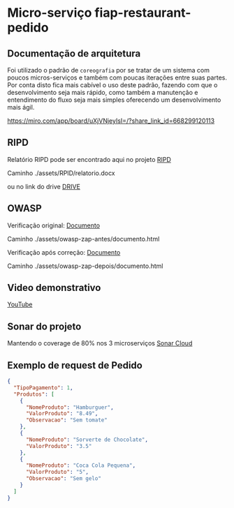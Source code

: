 # Micro-serviço fiap-restaurant-pedido

## Documentação de arquitetura

Foi utilizado o padrão de `coreografia` por se tratar de um sistema com poucos micros-serviços e também com poucas iterações entre suas partes. Por conta disto fica mais cabível o uso deste padrão, fazendo com que o desenvolvimento seja mais rápido, como também a manutenção e entendimento do fluxo seja mais simples oferecendo um desenvolvimento mais ágil.

https://miro.com/app/board/uXjVNjeyIsI=/?share_link_id=668299120113

## RIPD 
Relatório RIPD pode ser encontrado aqui no projeto 
<a href="./assets/RPID/relatorio.docx">RIPD</a>

Caminho ./assets/RPID/relatorio.docx

ou no link do drive 
<a href="https://docs.google.com/document/d/1WOhjYoEtPLPxzE5cTS1omIlfNTb_0D6X5ZWAv_5V_4I/edit?usp=sharing">DRIVE</a>

## OWASP

Verificação original: <a href="./assets/owasp-zap-antes/documento.html">Documento</a> 

Caminho ./assets/owasp-zap-antes/documento.html

Verificação após correção: <a href="./assets/owasp-zap-depois/documento.html">Documento</a>

Caminho ./assets/owasp-zap-depois/documento.html

## Video demonstrativo
<a href="https://youtu.be/asCFJ3McJUs?si=1QOsPyZ0-PkVIT8U">YouTube</a>

## Sonar do projeto 
Mantendo o coverage de 80% nos 3 microserviços
<a href="https://sonarcloud.io/organizations/fiap-tech-challenge/projects">Sonar Cloud</a>


## Exemplo de request de Pedido

```json
{
  "TipoPagamento": 1,
  "Produtos": [
    {
      "NomeProduto": "Hamburguer",
      "ValorProduto": "8.49",
      "Observacao": "Sem tomate"
    },
    {
      "NomeProduto": "Sorverte de Chocolate",
      "ValorProduto": "3.5"
    },
    {
      "NomeProduto": "Coca Cola Pequena",
      "ValorProduto": "5",
      "Observacao": "Sem gelo"
    }
  ]
}
```
